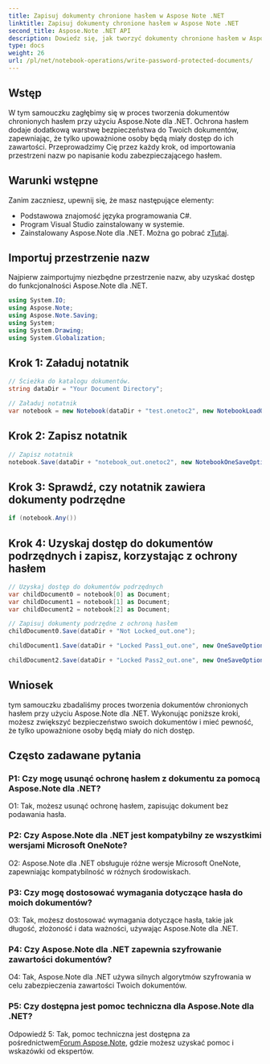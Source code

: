 ```yaml
---
title: Zapisuj dokumenty chronione hasłem w Aspose Note .NET
linktitle: Zapisuj dokumenty chronione hasłem w Aspose Note .NET
second_title: Aspose.Note .NET API
description: Dowiedz się, jak tworzyć dokumenty chronione hasłem w Aspose Note .NET w celu zwiększenia bezpieczeństwa. W zestawie tutorial krok po kroku.
type: docs
weight: 26
url: /pl/net/notebook-operations/write-password-protected-documents/
---
```

## Wstęp

W tym samouczku zagłębimy się w proces tworzenia dokumentów chronionych hasłem przy użyciu Aspose.Note dla .NET. Ochrona hasłem dodaje dodatkową warstwę bezpieczeństwa do Twoich dokumentów, zapewniając, że tylko upoważnione osoby będą miały dostęp do ich zawartości. Przeprowadzimy Cię przez każdy krok, od importowania przestrzeni nazw po napisanie kodu zabezpieczającego hasłem.

## Warunki wstępne

Zanim zaczniesz, upewnij się, że masz następujące elementy:
- Podstawowa znajomość języka programowania C#.
- Program Visual Studio zainstalowany w systemie.
-  Zainstalowany Aspose.Note dla .NET. Można go pobrać z[Tutaj](https://releases.aspose.com/note/net/).

## Importuj przestrzenie nazw

Najpierw zaimportujmy niezbędne przestrzenie nazw, aby uzyskać dostęp do funkcjonalności Aspose.Note dla .NET.

```csharp
using System.IO;
using Aspose.Note;
using Aspose.Note.Saving;
using System;
using System.Drawing;
using System.Globalization;
```

## Krok 1: Załaduj notatnik
```csharp
// Ścieżka do katalogu dokumentów.
string dataDir = "Your Document Directory";

// Załaduj notatnik
var notebook = new Notebook(dataDir + "test.onetoc2", new NotebookLoadOptions() { DeferredLoading = false });
```

## Krok 2: Zapisz notatnik
```csharp
// Zapisz notatnik
notebook.Save(dataDir + "notebook_out.onetoc2", new NotebookOneSaveOptions() { DeferredSaving = true});
```

## Krok 3: Sprawdź, czy notatnik zawiera dokumenty podrzędne
```csharp
if (notebook.Any())
```

## Krok 4: Uzyskaj dostęp do dokumentów podrzędnych i zapisz, korzystając z ochrony hasłem
```csharp
// Uzyskaj dostęp do dokumentów podrzędnych
var childDocument0 = notebook[0] as Document;
var childDocument1 = notebook[1] as Document;
var childDocument2 = notebook[2] as Document;

// Zapisuj dokumenty podrzędne z ochroną hasłem
childDocument0.Save(dataDir + "Not Locked_out.one");

childDocument1.Save(dataDir + "Locked Pass1_out.one", new OneSaveOptions() { DocumentPassword = "pass" });

childDocument2.Save(dataDir + "Locked Pass2_out.one", new OneSaveOptions() { DocumentPassword = "pass2" });
```

## Wniosek
tym samouczku zbadaliśmy proces tworzenia dokumentów chronionych hasłem przy użyciu Aspose.Note dla .NET. Wykonując poniższe kroki, możesz zwiększyć bezpieczeństwo swoich dokumentów i mieć pewność, że tylko upoważnione osoby będą miały do nich dostęp.

## Często zadawane pytania

### P1: Czy mogę usunąć ochronę hasłem z dokumentu za pomocą Aspose.Note dla .NET?

O1: Tak, możesz usunąć ochronę hasłem, zapisując dokument bez podawania hasła.

### P2: Czy Aspose.Note dla .NET jest kompatybilny ze wszystkimi wersjami Microsoft OneNote?

O2: Aspose.Note dla .NET obsługuje różne wersje Microsoft OneNote, zapewniając kompatybilność w różnych środowiskach.

### P3: Czy mogę dostosować wymagania dotyczące hasła do moich dokumentów?

O3: Tak, możesz dostosować wymagania dotyczące hasła, takie jak długość, złożoność i data ważności, używając Aspose.Note dla .NET.

### P4: Czy Aspose.Note dla .NET zapewnia szyfrowanie zawartości dokumentów?

O4: Tak, Aspose.Note dla .NET używa silnych algorytmów szyfrowania w celu zabezpieczenia zawartości Twoich dokumentów.

### P5: Czy dostępna jest pomoc techniczna dla Aspose.Note dla .NET?

 Odpowiedź 5: Tak, pomoc techniczna jest dostępna za pośrednictwem[Forum Aspose.Note](https://forum.aspose.com/c/note/28), gdzie możesz uzyskać pomoc i wskazówki od ekspertów.